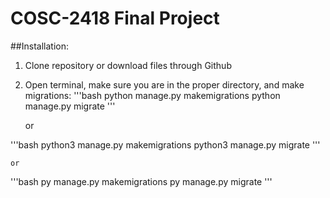 # COSC-2418 Final Project

##Installation:
1. Clone repository or download files through Github

2. Open terminal, make sure you are in the proper directory, and make migrations:
'''bash
    python manage.py makemigrations
    python manage.py migrate
'''

    or

'''bash
    python3 manage.py makemigrations
    python3 manage.py migrate
'''

    or 

'''bash
    py manage.py makemigrations
    py manage.py migrate
'''